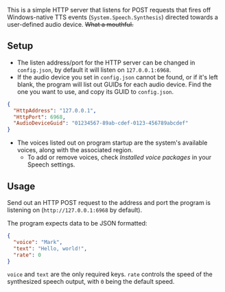 This is a simple HTTP server that listens for POST requests that fires off Windows-native TTS events (`System.Speech.Synthesis`) directed towards a user-defined audio device. ~~What a mouthful.~~

## Setup
- The listen address/port for the HTTP server can be changed in `config.json`, by default it will listen on `127.0.0.1:6968`.
- If the audio device you set in `config.json` cannot be found, or if it's left blank, the program will list out GUIDs for each audio device. Find the one you want to use, and copy its GUID to `config.json`.
```json
{
  "HttpAddress": "127.0.0.1",
  "HttpPort": 6968,
  "AudioDeviceGuid": "01234567-89ab-cdef-0123-456789abcdef"
}
```
- The voices listed out on program startup are the system's available voices, along with the associated region.
  - To add or remove voices, check *Installed voice packages* in your Speech settings.

## Usage
Send out an HTTP POST request to the address and port the program is listening on (`http://127.0.0.1:6968` by default).

The program expects data to be JSON formatted:
```json
{
  "voice": "Mark",
  "text": "Hello, world!",
  "rate": 0
}
```
`voice` and `text` are the only required keys. `rate` controls the speed of the synthesized speech output, with `0` being the default speed.